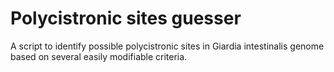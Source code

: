 # Polycistronic sites guesser

A script to identify possible polycistronic sites in Giardia intestinalis genome based on several easily modifiable criteria.
